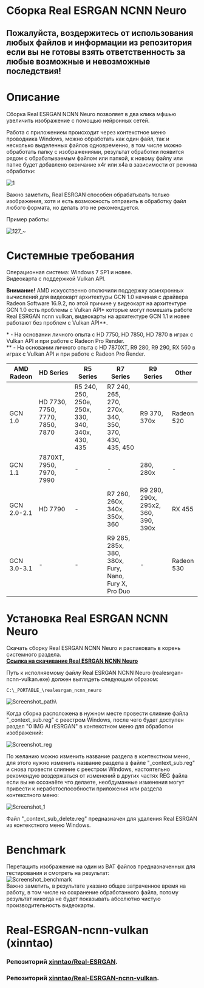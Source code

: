 # Сборка Real ESRGAN NCNN Neuro
## Пожалуйста, воздержитесь от использования любых файлов и информации из репозитория если вы не готовы взять ответственность за любые возможные и невозможные последствия!
# Описание
Сборка Real ESRGAN NCNN Neuro позволяет в два клика мфшью увеличить изображение с помощью нейронных сетей.

Работа с приложением происходит через контекстное меню проводника Windows, можно обработать как один файл, так и несколько выделенных файлов одновременно, в том числе можно обработать папку с изображениями, результат обработки появится рядом с обрабатываемым файлом или папкой, к новому файлу или папке будет добавлено окончание x4r или x4a в зависимости от режима обработки:

![1](https://user-images.githubusercontent.com/19572158/236633827-146a775c-e14d-4398-bb9d-a6850c009a0a.jpg)

Важно заметить, Real ESRGAN способен обрабатывать только изображения, хотя и есть возможность отправить в обработку файл любого формата, но делать это не рекомендуется.

Пример работы:

![127_~](https://user-images.githubusercontent.com/19572158/236641804-92a48971-a3ae-4780-81dc-dcfa2895077f.jpg)

# Системные требования
Операционная система: Windows 7 SP1 и новее.\
Видеокарта с поддержкой Vulkan API.

**Внимание!** AMD искусственно отключили поддержку асинхронных вычислений для видеокарт архитектуры GCN 1.0 начиная с драйвера Radeon Software 16.9.2, по этой причине у видеокарт на архитектуре GCN 1.0 есть проблемы с Vulkan API* которые могут помешать работе Real ESRGAN ncnn vulkan, видеокарты на архитектуре GCN 1.1 и новее работают без проблем с Vulkan API**.

\* - На основании личного опыта с HD 7750, HD 7850, HD 7870 в играх с Vulkan API и при работе с Radeon Pro Render.\
\** - На основании личного опыта с HD 7870XT, R9 280, R9 290, RX 560 в играх с Vulkan API и при работе с Radeon Pro Render.

|AMD Radeon|HD Series|R5 Series|R7 Series|R9 Series|Other|
|---|---|---|---|---|---|
|GCN 1.0|HD 7730, 7750, 7770, 7850, 7870|R5 240, 250, 250e, 250x, 330, 340, 340x, 430, 435|R7 240, 265, 270, 270x, 340, 350, 370, 430, 435, 450|R9 370, 370x|Radeon 520|
|GCN 1.1|7870XT, 7950, 7970, 7990|-|-|280, 280x|-|
|GCN 2.0-2.1|HD 7790|-|R7 260, 260x, 340x, 350x, 360|R9 290, 290x, 295x2, 360, 390, 390x|RX 455|
|GCN 3.0-3.1|-|-|R9 285, 285x, 380, 380x, Fury, Nano, Fury X, Pro Duo|-|Radeon 530|

# Установка Real ESRGAN NCNN Neuro
Скачать сборку Real ESRGAN NCNN Neuro и распаковать в корень системного разделa.\
**[Ссылка на скачивание Real ESRGAN NCNN Neuro](https://github.com/Shedou/Neuro/releases/tag/esrgan_v2)**

Путь к исполняемому файлу Real ESRGAN NCNN Neuro (realesrgan-ncnn-vulkan.exe) должен выглядеть следующим образом:
```
C:\_PORTABLE_\realesrgan_ncnn_neuro
```
![Screenshot_path](https://user-images.githubusercontent.com/19572158/230571049-c20d69f3-ac9d-4e34-8776-e8bf7cb4f2a3.png)\

Когда сборка расположена в нужном месте провести слияние файла "_context_sub.reg" с реестром Windows, после чего будет доступен раздел "0 IMG AI rESRGAN" в контекстном меню для обработки изображений:

![Screenshot_reg](https://user-images.githubusercontent.com/19572158/230574751-4f254afb-7236-4960-8ba7-3ef82d0aedf0.png)

По желанию можно изменить название раздела в контекстном меню, для этого нужно изменить название раздела в файле "_context_sub.reg" и снова провести слияние с реестром Windows, настоятельно рекомендую воздержаться от изменений в других частях REG файла если вы не осознаёте что делаете, необдуманные изменения могут привести к неработоспособности приложения или раздела контекстного меню:

![Screenshot_1](https://user-images.githubusercontent.com/19572158/236642197-29550d4f-25dd-44ce-abb6-c74f27e3b3fc.png)

Файл "_context_sub_delete.reg" предназначен для удаления Real ESRGAN из контекстного меню Windows.
# Benchmark
Перетащить изображение на один из BAT файлов предназначенных для тестирования и смотреть на результат:\
![Screenshot_benchmark](https://user-images.githubusercontent.com/19572158/230573731-509b2538-6578-4bdf-a4d4-7a03707c3f90.jpg)\
Важно заметить, в результате указано общее затраченное время на работу, в том числе на сохранение обработанного файла, потому результат никогда не будет показывать абсолютно чистую производительность видеокарты.
# Real-ESRGAN-ncnn-vulkan (xinntao)
### Репозиторий [xinntao/Real-ESRGAN](https://github.com/xinntao/Real-ESRGAN).
### Репозиторий [xinntao/Real-ESRGAN-ncnn-vulkan](https://github.com/xinntao/Real-ESRGAN-ncnn-vulkan).
